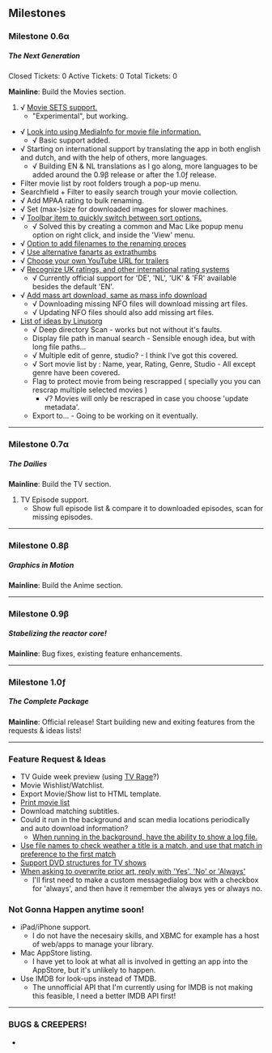 

## Milestones ##


### Milestone 0.6α ###
##### The Next Generation #####

Closed Tickets: 0
Active Tickets: 0
Total Tickets:  0

__Mainline__: Build the Movies section.

1. √ [Movie SETS support.](http://forum.xbmc.org/showpost.php?p=888980&postcount=82 "Macsorzist")
	- "Experimental", but working.
* √ [Look into using MediaInfo for movie file information.](http://forum.xbmc.org/showpost.php?p=890200&postcount=115 "BigDave")
	- √ Basic support added.
* √ Starting on international support by translating the app in both english and dutch, and with the help of others, more languages.
	- √ Building EN & NL translations as I go along, more languages to be added around the 0.9β release or after the 1.0ƒ release.
* Filter movie list by root folders trough a pop-up menu.
* Searchfield + Filter to easily search trough your movie collection.
* √ Add MPAA rating to bulk renaming.
* √ Set (max-)size for downloaded images for slower machines.
* √ [Toolbar item to quickly switch between sort options.](http://forum.xbmc.org/showpost.php?p=892114&postcount=150 "i814u2")
	- √ Solved this by creating a common and Mac Like popup menu option on right click, and inside the 'View' menu.
* √ [Option to add filenames to the renaming proces](http://forum.xbmc.org/showpost.php?p=892149&postcount=154 "T800")
* √ [Use alternative fanarts as extrathumbs](http://forum.xbmc.org/showpost.php?p=894152&postcount=229 "Smilenkovski")
* √ [Choose your own YouTube URL for trailers](http://forum.xbmc.org/showpost.php?p=901399&postcount=336 "steve1977")
* √ [Recognize UK ratings, and other international rating systems](http://forum.xbmc.org/showpost.php?p=902311&postcount=341 "Tiny Clanger")
	- √ Currently official support for 'DE', 'NL', 'UK' & 'FR' available besides the default 'EN'.
* √ [Add mass art download, same as mass info download](http://forum.xbmc.org/showpost.php?p=904844&postcount=358 "Linusorg")
	- √ Downloading missing NFO files will download missing art files.
	- √ Updating NFO files should also add missing art files.
* [List of ideas by Linusorg](http://forum.xbmc.org/showpost.php?p=907203&postcount=380 "Linusort")
	- √ Deep directory Scan - works but not without it's faults.
	- Display file path in manual search - Sensible enough idea, but with long file paths...
	- √ Multiple edit of genre, studio? - I think I've got this covered.
	- √ Sort movie list by : Name, year, Rating, Genre, Studio - All except genre have been covered.
	- Flag to protect movie from being rescrapped ( specially you you can rescrap multiple selected movies )
		- √? Movies will only be rescraped in case you choose 'update metadata'.
	- Export to... - Going to be working on it eventually.

----

### Milestone 0.7α ###
##### The Dailies #####

__Mainline__: Build the TV section.

1. TV Episode support.
	- Show full episode list & compare it to downloaded episodes, scan for missing episodes.

----

### Milestone 0.8β ###
##### Graphics in Motion #####

__Mainline__: Build the Anime section.

----

### Milestone 0.9β ###
##### Stabelizing the reactor core! #####

__Mainline__: Bug fixes, existing feature enhancements.

----

### Milestone 1.0ƒ ###
##### The Complete Package #####

__Mainline__: Official release! Start building new and exiting features from the requests & ideas lists!

----



### Feature Request & Ideas ###

* TV Guide week preview (using [TV Rage](http://services.tvrage.com/tools/quickinfo.php?show=%s "TV Rage")?)
* Movie Wishlist/Watchlist.
* Export Movie/Show list to HTML template.
* [Print movie list](http://forum.xbmc.org/showpost.php?p=888980&postcount=82 "Macsorzist")
* Download matching subtitles.
* Could it run in the background and scan media locations periodically and auto download information?
  * [When running in the background, have the ability to show a log file.](http://forum.xbmc.org/showpost.php?p=899757&postcount=321 "Pecinko")
* [Use file names to check weather a title is a match, and use that match in preference to the first match](http://forum.xbmc.org/showpost.php?p=894247&postcount=238 "i814u2")
* [Support DVD structures for TV shows](http://forum.xbmc.org/showpost.php?p=903042&postcount=345 "Linusorg")
* [When asking to overwrite prior art, reply with 'Yes', 'No' or 'Always'](http://forum.xbmc.org/showpost.php?p=912765&postcount=416 "Pecinko")
	- I'll first need to make a custom messagedialog box with a checkbox for 'always', and then have it remember the always yes or always no.

### Not Gonna Happen anytime soon! ###

* iPad/iPhone support.
	- I do not have the necesairy skills, and XBMC for example has a host of web/apps to manage your library.
* Mac AppStore listing.
	- I have yet to look at what all is involved in getting an app into the AppStore, but it's unlikely to happen.
* Use IMDB for look-ups instead of TMDB.
	- The unnofficial API that I'm currently using for IMDB is not making this feasible, I need a better IMDB API first!

----

### BUGS & CREEPERS! ###

* 